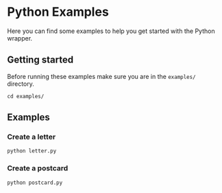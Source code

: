 # Python Examples

Here you can find some examples to help you get started with the Python wrapper.

## Getting started
Before running these examples make sure you are in the `examples/` directory.
```
cd examples/
```

## Examples

### Create a letter
```
python letter.py
```

### Create a postcard
```
python postcard.py
```

